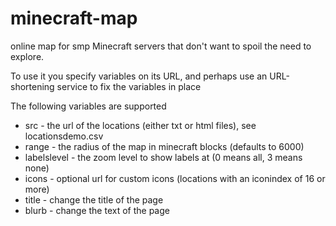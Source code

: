 minecraft-map
=============

online map for smp Minecraft servers that don't want to spoil the need to explore.

To use it you specify variables on its URL, and perhaps use an URL-shortening service to fix the variables in place

The following variables are supported
* src          - the url of the locations (either txt or html files), see locationsdemo.csv
* range        - the radius of the map in minecraft blocks (defaults to 6000)
* labelslevel  - the zoom level to show labels at (0 means all, 3 means none)
* icons        - optional url for custom icons (locations with an iconindex of 16 or more)
* title        - change the title of the page
* blurb        - change the text of the page
